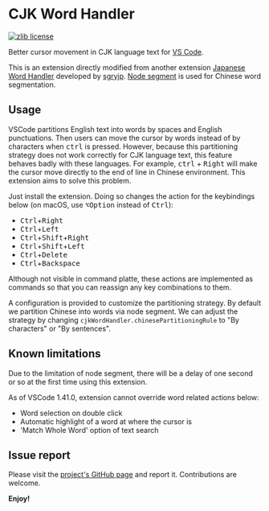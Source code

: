 # CJK Word Handler

[![zlib license](https://img.shields.io/badge/license-zlib-lightgray.svg?longCache=true&style=popout)](https://github.com/sgryjp/japanese-word-handler/blob/master/LICENSE)

Better cursor movement in CJK language text for [VS Code](https://code.visualstudio.com). 

This is an extension directly modified from another extension [Japanese Word Handler](https://marketplace.visualstudio.com/items?itemName=sgryjp.japanese-word-handler) developed by [sgryjp](https://github.com/sgryjp). [Node segment](https://github.com/leizongmin/node-segment) is used for Chinese word segmentation. 

## Usage

VSCode partitions English text into words by spaces and English punctuations. Then users can move the cursor by words instead of by characters when <kbd>ctrl</kbd> is pressed. However, because this partitioning strategy does not work correctly for CJK language text, this feature behaves badly with these languages. For example, <kbd>ctrl</kbd> + <kbd>Right</kbd> will make the cursor move directly to the end of line in Chinese environment. This extension aims to solve this problem. 

Just install the extension. Doing so changes the action for the keybindings
below (on macOS, use <kbd>⌥Option</kbd> instead of <kbd>Ctrl</kbd>):

* <kbd>Ctrl</kbd>+<kbd>Right</kbd>
* <kbd>Ctrl</kbd>+<kbd>Left</kbd>
* <kbd>Ctrl</kbd>+<kbd>Shift</kbd>+<kbd>Right</kbd>
* <kbd>Ctrl</kbd>+<kbd>Shift</kbd>+<kbd>Left</kbd>
* <kbd>Ctrl</kbd>+<kbd>Delete</kbd>
* <kbd>Ctrl</kbd>+<kbd>Backspace</kbd>

Although not visible in command platte, these actions are implemented as commands so that you can reassign any key combinations to them. 

A configuration is provided to customize the partitioning strategy. By default we partition Chinese into words via node segment. We can adjust the strategy by changing `cjkWordHandler.chinesePartitioningRule` to "By characters" or "By sentences". 

## Known limitations

Due to the limitation of node segment, there will be a delay of one second or so at the first time using this extension. 

As of VSCode 1.41.0, extension cannot override word related actions below:

* Word selection on double click
* Automatic highlight of a word at where the cursor is
* 'Match Whole Word' option of text search

## Issue report

Please visit the [project's GitHub page](https://github.com/SharzyL/cjk-word-handler) and report it. Contributions are welcome. 

**Enjoy!**
